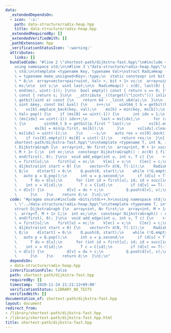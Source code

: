 ```yaml
---
data:
  _extendedDependsOn:
  - icon: ':x:'
    path: data-structure/radix-heap.hpp
    title: data-structure/radix-heap.hpp
  _extendedRequiredBy: []
  _extendedVerifiedWith: []
  _pathExtension: hpp
  _verificationStatusIcon: ':warning:'
  attributes:
    links: []
  bundledCode: "#line 2 \"shortest-path/dijkstra-fast.hpp\"\n#include <bits/stdc++.h>\n\
    using namespace std;\n\n#line 3 \"data-structure/radix-heap.hpp\"\nusing namespace\
    \ std;\n\ntemplate <typename Key, typename Val>\nstruct RadixHeap {\n  using uint\
    \ = typename make_unsigned<Key>::type;\n  static constexpr int bit = sizeof(Key)\
    \ * 8;\n  array<vector<pair<uint, Val> >, bit + 1> vs;\n  array<uint, bit + 1>\
    \ ms;\n\n  int s;\n  uint last;\n\n  RadixHeap() : s(0), last(0) { fill(begin(ms),\
    \ end(ms), uint(-1)); }\n\n  bool empty() const { return s == 0; }\n\n  int size()\
    \ const { return s; }\n\n  __attribute__((target(\"lzcnt\"))) inline uint64_t\
    \ getbit(uint a) const {\n    return 64 - _lzcnt_u64(a);\n  }\n\n  void push(const\
    \ uint &key, const Val &val) {\n    s++;\n    uint64_t b = getbit(key ^ last);\n\
    \    vs[b].emplace_back(key, val);\n    ms[b] = min(key, ms[b]);\n  }\n\n  pair<uint,\
    \ Val> pop() {\n    if (ms[0] == uint(-1)) {\n      int idx = 1;\n      while\
    \ (ms[idx] == uint(-1)) idx++;\n      last = ms[idx];\n      for (auto &p : vs[idx])\
    \ {\n        uint64_t b = getbit(p.first ^ last);\n        vs[b].emplace_back(p);\n\
    \        ms[b] = min(p.first, ms[b]);\n      }\n      vs[idx].clear();\n     \
    \ ms[idx] = uint(-1);\n    }\n    --s;\n    auto res = vs[0].back();\n    vs[0].pop_back();\n\
    \    if (vs[0].empty()) ms[0] = uint(-1);\n    return res;\n  }\n};\n#line 6 \"\
    shortest-path/dijkstra-fast.hpp\"\n\ntemplate <typename T, int N, int M>\nstruct\
    \ DijkstraGraph {\n  array<int, N> first;\n  array<int, M + 1> succ, V;\n  array<T,\
    \ M + 1> C;\n  int ec;\n\n  constexpr DijkstraGraph() : ec(0) { fill(begin(first),\
    \ end(first), 0); }\n\n  void add_edge(int u, int v, T c) {\n    ++ec;\n    succ[ec]\
    \ = first[u];\n    first[u] = ec;\n    V[ec] = v;\n    C[ec] = c;\n  }\n\n  vector<T>\
    \ dijkstra(int start = 0) {\n    vector<T> d(N, T(-1));\n    RadixHeap<T, int>\
    \ Q;\n    d[start] = 0;\n    Q.push(0, start);\n    while (!Q.empty()) {\n   \
    \   auto p = Q.pop();\n      int u = p.second;\n      if (d[u] < T(p.first)) continue;\n\
    \      T du = d[u];\n      for (int id = first[u]; id; id = succ[id]) {\n    \
    \    int v = V[id];\n        T c = C[id];\n        if (d[v] == T(-1) or du + c\
    \ < d[v]) {\n          d[v] = du + c;\n          Q.push(d[v], v);\n        }\n\
    \      }\n    }\n    return d;\n  }\n};\n"
  code: "#pragma once\n#include <bits/stdc++.h>\nusing namespace std;\n\n#include\
    \ \"../data-structure/radix-heap.hpp\"\n\ntemplate <typename T, int N, int M>\n\
    struct DijkstraGraph {\n  array<int, N> first;\n  array<int, M + 1> succ, V;\n\
    \  array<T, M + 1> C;\n  int ec;\n\n  constexpr DijkstraGraph() : ec(0) { fill(begin(first),\
    \ end(first), 0); }\n\n  void add_edge(int u, int v, T c) {\n    ++ec;\n    succ[ec]\
    \ = first[u];\n    first[u] = ec;\n    V[ec] = v;\n    C[ec] = c;\n  }\n\n  vector<T>\
    \ dijkstra(int start = 0) {\n    vector<T> d(N, T(-1));\n    RadixHeap<T, int>\
    \ Q;\n    d[start] = 0;\n    Q.push(0, start);\n    while (!Q.empty()) {\n   \
    \   auto p = Q.pop();\n      int u = p.second;\n      if (d[u] < T(p.first)) continue;\n\
    \      T du = d[u];\n      for (int id = first[u]; id; id = succ[id]) {\n    \
    \    int v = V[id];\n        T c = C[id];\n        if (d[v] == T(-1) or du + c\
    \ < d[v]) {\n          d[v] = du + c;\n          Q.push(d[v], v);\n        }\n\
    \      }\n    }\n    return d;\n  }\n};\n"
  dependsOn:
  - data-structure/radix-heap.hpp
  isVerificationFile: false
  path: shortest-path/dijkstra-fast.hpp
  requiredBy: []
  timestamp: '2020-11-24 21:21:12+09:00'
  verificationStatus: LIBRARY_NO_TESTS
  verifiedWith: []
documentation_of: shortest-path/dijkstra-fast.hpp
layout: document
redirect_from:
- /library/shortest-path/dijkstra-fast.hpp
- /library/shortest-path/dijkstra-fast.hpp.html
title: shortest-path/dijkstra-fast.hpp
---
```


